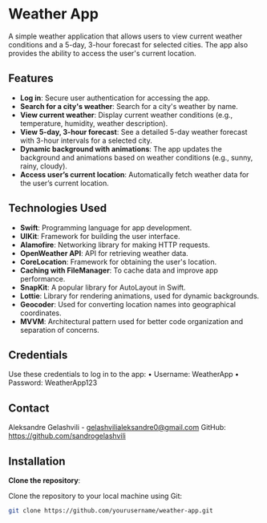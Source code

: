 # Weather App

A simple weather application that allows users to view current weather conditions and a 5-day, 3-hour forecast for selected cities. The app also provides the ability to access the user's current location.

## Features

- **Log in**: Secure user authentication for accessing the app.
- **Search for a city's weather**: Search for a city's weather by name.
- **View current weather**: Display current weather conditions (e.g., temperature, humidity, weather description).
- **View 5-day, 3-hour forecast**: See a detailed 5-day weather forecast with 3-hour intervals for a selected city.
- **Dynamic background with animations**: The app updates the background and animations based on weather conditions (e.g., sunny, rainy, cloudy).
- **Access user’s current location**: Automatically fetch weather data for the user’s current location.

## Technologies Used

- **Swift**: Programming language for app development.
- **UIKit**: Framework for building the user interface.
- **Alamofire**: Networking library for making HTTP requests.
- **OpenWeather API**: API for retrieving weather data.
- **CoreLocation**: Framework for obtaining the user's location.
- **Caching with FileManager**: To cache data and improve app performance.
- **SnapKit**: A popular library for AutoLayout in Swift.
- **Lottie**: Library for rendering animations, used for dynamic backgrounds.
- **Geocoder**: Used for converting location names into geographical coordinates.
- **MVVM**: Architectural pattern used for better code organization and separation of concerns.

## Credentials 
Use these credentials to log in to the app:
    •    Username: WeatherApp
    •    Password: WeatherApp123

## Contact

Aleksandre Gelashvili - gelashvilialeksandre0@gmail.com
GitHub: https://github.com/sandrogelashvili

## Installation

 **Clone the repository**:

   Clone the repository to your local machine using Git:

   ```bash
   git clone https://github.com/yourusername/weather-app.git
